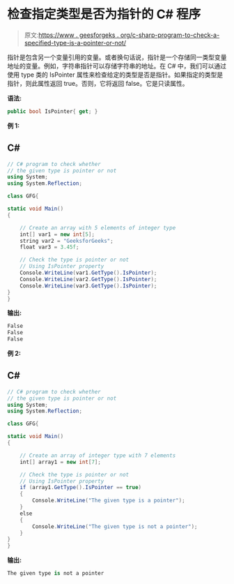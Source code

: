 # 检查指定类型是否为指针的 C# 程序

> 原文:[https://www . geesforgeks . org/c-sharp-program-to-check-a-specified-type-is-a-pointer-or-not/](https://www.geeksforgeeks.org/c-sharp-program-to-check-a-specified-type-is-a-pointer-or-not/)

指针是包含另一个变量引用的变量。或者换句话说，指针是一个存储同一类型变量地址的变量。例如，字符串指针可以存储字符串的地址。在 C# 中，我们可以通过使用 type 类的 IsPointer 属性来检查给定的类型是否是指针。如果指定的类型是指针，则此属性返回 true。否则，它将返回 false。它是只读属性。

**语法:**

```cs
public bool IsPointer{ get; }
```

**例 1:**

## C#

```cs
// C# program to check whether
// the given type is pointer or not
using System;
using System.Reflection;

class GFG{

static void Main()
{

    // Create an array with 5 elements of integer type
    int[] var1 = new int[5];
    string var2 = "GeeksforGeeks";
    float var3 = 3.45f;

    // Check the type is pointer or not
    // Using IsPointer property
    Console.WriteLine(var1.GetType().IsPointer);
    Console.WriteLine(var2.GetType().IsPointer);
    Console.WriteLine(var3.GetType().IsPointer);
}
}
```

**输出:**

```cs
False
False
False
```

**例 2:**

## C#

```cs
// C# program to check whether
// the given type is pointer or not
using System;
using System.Reflection;

class GFG{

static void Main()
{

    // Create an array of integer type with 7 elements
    int[] array1 = new int[7];

    // Check the type is pointer or not
    // Using IsPointer property
    if (array1.GetType().IsPointer == true)
    {
        Console.WriteLine("The given type is a pointer");
    }
    else
    {
        Console.WriteLine("The given type is not a pointer");
    }
}
}
```

**输出:**

```cs
The given type is not a pointer
```